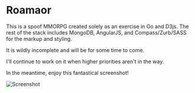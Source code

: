 Roamaor
=======

This is a spoof MMORPG created solely as an exercise in Go and D3js. The rest of the stack includes MongoDB, AngularJS,
and Compass/Zurb/SASS for the markup and styling.

It is wildly incomplete and will be for some time to come.

I'll continue to work on it when higher priorities aren't in the way.

In the meantime, enjoy this fantastical screenshot!

![Screenshot](https://raw.github.com/harveyr/roamaor/master/roamaor.jpg)
